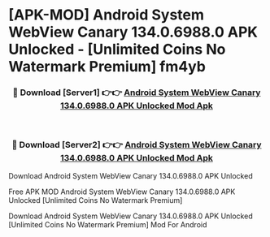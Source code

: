 # [APK-MOD] Android System WebView Canary 134.0.6988.0 APK Unlocked - [Unlimited Coins No Watermark Premium] fm4yb



<div align="center">
<h3>🔴 Download [Server1] 👉👉 <a href="https://momento.my/?title=Android_System_WebView_Canary_134.0.6988.0_APK_Unlocked">Android System WebView Canary 134.0.6988.0 APK Unlocked Mod Apk</a></h3><br>

<h3>🔴 Download [Server2] 👉👉 <a href="https://momento.my/?title=Android_System_WebView_Canary_134.0.6988.0_APK_Unlocked">Android System WebView Canary 134.0.6988.0 APK Unlocked Mod Apk</a></h3>
</div>



Download Android System WebView Canary 134.0.6988.0 APK Unlocked 

Free APK MOD Android System WebView Canary 134.0.6988.0 APK Unlocked [Unlimited Coins No Watermark Premium]

Download Android System WebView Canary 134.0.6988.0 APK Unlocked [Unlimited Coins No Watermark Premium] Mod For Android
